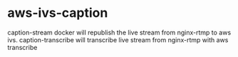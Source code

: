 # aws-ivs-caption
caption-stream docker will republish the live stream from nginx-rtmp to aws ivs.
caption-transcribe will transcribe live stream from nginx-rtmp with aws transcribe
